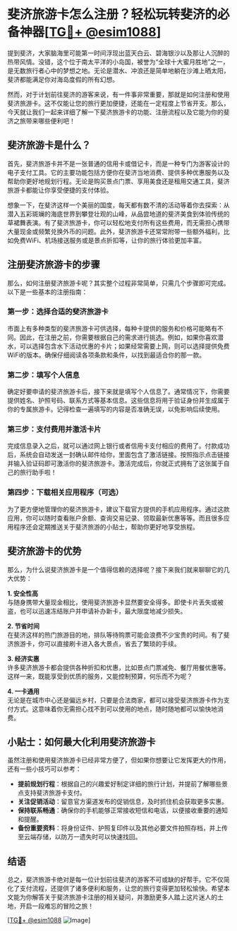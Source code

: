 # 斐济旅游卡怎么注册？轻松玩转斐济的必备神器[[TG💪+ @esim1088](https://t.me/s/esim1088)]

提到斐济，大家脑海里可能第一时间浮现出蓝天白云、碧海银沙以及那让人沉醉的热带风情。没错，这个位于南太平洋的小岛国，被誉为“全球十大蜜月胜地”之一，是无数旅行者心中的梦想之地。无论是潜水、冲浪还是简单地躺在沙滩上晒太阳，斐济都能满足你对海岛度假的所有幻想。

然而，对于计划前往斐济的游客来说，有一件事非常重要，那就是如何注册和使用斐济旅游卡。这不仅能让您的旅行更加便捷，还能在一定程度上节省开支。那么，今天就让我们一起来详细了解一下斐济旅游卡的功能、注册流程以及它能为你的斐济之旅带来哪些便利吧！

## 斐济旅游卡是什么？

首先，斐济旅游卡并不是一张普通的信用卡或借记卡，而是一种专门为游客设计的电子支付工具。它的主要功能包括方便你在斐济当地消费、提供多种优惠服务以及帮助你更好地规划行程。无论是购买景点门票、享用美食还是租用交通工具，斐济旅游卡都能让你享受便捷的支付体验。

想象一下，在斐济这样一个美丽的国度，每天都有数不清的活动等着你去探索：从潜入五彩斑斓的海底世界到攀登壮观的山峰，从品尝地道的斐济美食到体验传统的草裙舞表演。有了斐济旅游卡，你可以轻松地支付所有这些费用，而无需担心携带大量现金或频繁兑换外币的问题。此外，斐济旅游卡还常常附带一些额外福利，比如免费WiFi、机场接送服务或是景点折扣等，让你的旅行体验更加丰富。

## 注册斐济旅游卡的步骤

那么，如何注册斐济旅游卡呢？其实整个过程非常简单，只需几个步骤即可完成。以下是一些基本的注册指南：

### 第一步：选择合适的斐济旅游卡

市面上有多种类型的斐济旅游卡可供选择，每种卡提供的服务和价格可能略有不同。因此，在注册之前，你需要根据自己的需求进行挑选。例如，如果你喜欢潜水，可以选择包含水下活动优惠的卡片；如果经常需要上网，则可以选择提供免费WiFi的版本。确保仔细阅读各项条款和条件，以找到最适合你的那一款。

### 第二步：填写个人信息

确定好要申请的斐济旅游卡后，接下来就是填写个人信息了。通常情况下，你需要提供姓名、护照号码、联系方式等基本信息。这些信息将用于验证身份并生成属于你的专属旅游卡。记得检查一遍填写的内容是否准确无误，以免影响后续使用。

### 第三步：支付费用并激活卡片

完成信息录入之后，就可以通过网上银行或者信用卡支付相应的费用了。付款成功后，系统会自动发送一封确认邮件给你，里面包含了激活链接。按照指示点击链接并输入验证码即可激活你的斐济旅游卡。激活完成后，你就正式拥有了这张属于自己的旅行助手啦！

### 第四步：下载相关应用程序（可选）

为了更方便地管理你的斐济旅游卡，建议下载官方提供的手机应用程序。通过这款应用，你可以随时查看账户余额、查询交易记录、领取最新优惠等等。而且很多应用程序还会定期推送关于斐济旅游的小贴士，帮助你更好地享受旅程。

## 斐济旅游卡的优势

那么，为什么说斐济旅游卡是一个值得信赖的选择呢？接下来我们就来聊聊它的几大优势：

**1. 安全性高**  
与随身携带大量现金相比，使用斐济旅游卡显然要安全得多。即使卡片丢失或被盗，也可以迅速冻结账户并申请补办新卡，最大限度地减少损失。

**2. 节省时间**  
在斐济这样的热门旅游目的地，排队等待购票可能会浪费不少宝贵的时间。有了斐济旅游卡，你可以直接刷卡进入各大景点，省去了繁琐的手续。

**3. 经济实惠**  
许多斐济旅游卡都会提供各种折扣和优惠，比如景点门票减免、餐厅用餐优惠等。这样一来，既能享受到优质的服务，又能控制预算，何乐而不为呢？

**4. 一卡通用**  
无论是在城市中心还是偏远乡村，只要是合法商家，都可以接受斐济旅游卡作为支付方式。这意味着你无需担心找不到可以使用的地点，随时随地都可以愉快地消费。

## 小贴士：如何最大化利用斐济旅游卡

虽然注册和使用斐济旅游卡已经非常方便了，但如果你想要让它发挥更大的作用，还有一些小技巧可以参考：

- **提前规划行程**：根据自己的兴趣爱好制定详细的旅行计划，并提前了解哪些景点支持斐济旅游卡支付。
- **关注促销活动**：留意官方渠道发布的促销信息，及时抓住机会获取更多实惠。
- **保持联系畅通**：确保你的手机能够正常接收短信和电话，以便接收重要的通知和提醒。
- **备份重要资料**：将身份证件、护照复印件以及其他必要文件拍照存档，并上传至云端存储，以防万一遗失时可以快速找回。

## 结语

总之，斐济旅游卡绝对是每一位计划前往斐济的游客不可或缺的好帮手。它不仅简化了支付流程，还提供了诸多便利和服务，让您的旅行变得更加轻松愉快。希望本文能为你解答关于斐济旅游卡注册的相关疑问，并激励更多人踏上这片迷人的土地，开启一段难忘的冒险之旅！

[[TG💪+ @esim1088](https://t.me/s/esim1088) ![Image](https://i.postimg.cc/4NQfJmqS/Snipaste-2025-05-13-00-14-12.png)]